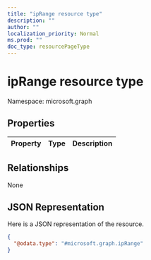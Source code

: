 ```yaml
---
title: "ipRange resource type"
description: ""
author: ""
localization_priority: Normal
ms.prod: ""
doc_type: resourcePageType
---
```


# ipRange resource type


Namespace: microsoft.graph



## Properties
|Property|Type|Description|
|:---|:---|:---|

## Relationships
None

## JSON Representation
Here is a JSON representation of the resource.
<!-- {
  "blockType": "resource",
  "@odata.type": "microsoft.graph.ipRange"
}
-->
``` json
{
  "@odata.type": "#microsoft.graph.ipRange"
}
```

